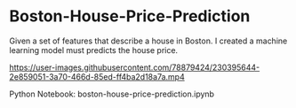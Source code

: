 # Boston-House-Price-Prediction
Given a set of features that describe a house in Boston. I created a machine learning model must predicts the house price. 


https://user-images.githubusercontent.com/78879424/230395644-2e859051-3a70-466d-85ed-ff4ba2d18a7a.mp4


Python Notebook: boston-house-price-prediction.ipynb 
